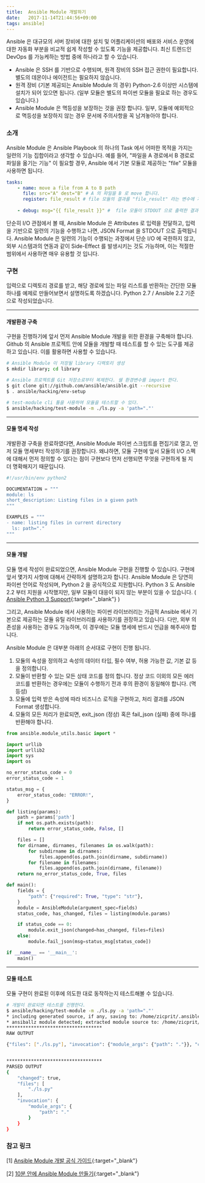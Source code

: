 ```yaml
---
title:  Ansible Module 개발하기
date:   2017-11-14T21:44:56+09:00
tags: ansible]
---
```


Ansible 은 대규모의 서버 장비에 대한 설치 및 어플리케이션의 배포와 서비스 운영에 대한 자동화 부분을 비교적 쉽게 작성할 수 있도록 기능을 제공합니다. 최신 트렌드인 DevOps 를 가능케하는 방법 중에 하나라고 할 수 있습니다. 

* Ansible 은 SSH 를 기반으로 수행되며, 원격 장비의 SSH 접근 권한이 필요합니다. 별도의 데몬이나 에이전트는 필요하지 않습니다.
* 원격 장비 (기본 제공되는 Ansible Module 의 경우) Python-2.6 이상만 시스템에 설치가 되어 있으면 됩니다. (일부 모듈은 별도의 파이썬 모듈을 필요로 하는 경우도 있습니다.)
* Ansible Module 은 멱등성을 보장하는 것을 권장 합니다. 일부, 모듈에 예외적으로 멱등성을 보장하지 않는 경우 문서에 주의사항을 꼭 남겨놓아야 합니다.

### 소개
Ansible Module 은 Ansible Playbook 의 하나의 Task 에서 어떠한 목적을 가지는 일련의 기능 집합이라고 생각할 수 있습니다. 예를 들어, "파일을 A 경로에서 B 경로로 파일을 옮기는 기능" 이 필요할 경우, Ansible 에서 기본 모듈로 제공하는 "file" 모듈을 사용하면 됩니다.

```yaml
tasks:
    - name: move a file from A to B path
      file: src="A" dest="B" # A 의 파일을 B 로 move 합니다.
      register: file_result # file 모듈의 결과를 "file_result" 라는 변수에 저장합니다.
    
    - debug: msg="{{ file_result }}" #  file 모듈이 STDOUT 으로 출력한 결과를 터미널으로 볼 수 있습니다
```

단순히 I/O 관점에서 볼 때, Ansible Module 은 Attributes 로 입력을 전달하고, 입력을 기반으로 일련의 기능을 수행하고 나면, JSON Format 을 STDOUT 으로 출력됩니다. Ansible Module 은 일련의 기능이 수행되는 과정에서 단순 I/O 에 국한하지 않고, 외부 시스템과의 연동과 같이 Side-Effect 를 발생시키는 것도 가능하며, 이는 적절한 범위에서 사용하면 매우 유용할 것 입니다.

### 구현

입력으로 디렉토리 경로를 받고, 해당 경로에 있는 파일 리스트를 반환하는 간단한 모듈 하나를 예제로 만들어보면서 설명하도록 하겠습니다. Python 2.7 / Ansible 2.2 기준으로 작성되었습니다.

---

#### 개발환경 구축

구현을 진행하기에 앞서 먼저 Ansible Module 개발을 위한 환경을 구축해야 합니다. Github 의 Ansible 프로젝트 안에 모듈을 개발할 때 테스트를 할 수 있는 도구를 제공하고 있습니다. 이를 활용하면 사용할 수 있습니다.

```bash
# Ansible Module 이 저장될 library 디렉토리 생성
$ mkdir library; cd library

# Ansible 프로젝트를 Git 저장소로부터 복제한다. 쉘 환경변수를 import 한다.
$ git clone git://github.com/ansible/ansible.git --recursive
$ . ansible/hacking/env-setup

# test-module cli 툴을 사용하여 모듈을 테스트할 수 있다.
$ ansible/hacking/test-module -m ./ls.py -a 'path="."'
```

---

#### 모듈 명세 작성

개발환경 구축을 완료하였다면, Ansible Module 파이썬 스크립트를 편집기로 열고, 먼저 모듈 명세부터 작성하기를 권장합니다. 왜냐하면, 모듈 구현에 앞서 모듈의 I/O 스펙에 대해서 먼저 정의할 수 있다는 점이 구현보다 먼저 선행되면 무엇을 구현하게 될 지 더 명확해지기 때문입니다.

```python
#!/usr/bin/env python2

DOCUMENTATION = """
module: ls
short_description: Listing files in a given path
"""

EXAMPLES = """
- name: listing files in current directory
  ls: path="."
"""
```

---

#### 모듈 개발

모듈 명세 작성이 완료되었으면, Ansible Module 구현을 진행할 수 있습니다. 구현에 앞서 몇가지 사항에 대해서 간략하게 설명하고자 합니다. Ansible Module 은 당연히 파이썬 언어로 작성되며, Python 2 을 공식적으로 지원합니다. Python 3 도 Ansible 2.2 부터 지원을 시작했지만, 일부 모듈이 대응이 되지 않는 부분이 있을 수 있습니다. ( [Ansible Python 3 Support](https://docs.ansible.com/ansible/python_3_support.html){:target="_blank"} )

그리고, Ansible Module 에서 사용하는 파이썬 라이브러리는 가급적 Ansible 에서 기본으로 제공하는 모듈 유틸 라이브러리를 사용하기를 권장하고 있습니다. 다만, 외부 의존성을 사용하는 경우도 가능하며, 이 경우에는 모듈 명세에 반드시 언급을 해주셔야 합니다.

Ansible Module 은 대부분 아래의 순서대로 구현이 진행 됩니다. 

1. 모듈의 속성을 정의하고 속성의 데이터 타입, 필수 여부, 허용 가능한 값, 기본 값 등을 정의합니다.
2. 모듈이 반환할 수 있는 모든 상태 코드를 정의 합니다. 정상 코드 이외의 모든 에러 코드를 반환하는 경우에는 모듈이 수행하기 전과 후의 환경이 동일해야 합니다. (멱등성)
3. 모듈에 입력 받은 속성에 따라 비즈니스 로직을 구현하고, 처리 결과를 JSON Format 생성합니다.
4. 모듈의 모든 처리가 완료되면, exit\_json (정상) 혹은 fail\_json (실패) 중에 하나를 반환해야 합니다.

```python
from ansible.module_utils.basic import *

import urllib
import urllib2
import sys
import os

no_error_status_code = 0
error_status_code = 1 

status_msg = {
    error_status_code: "ERROR!",
}

def listing(params):
    path = params['path']
    if not os.path.exists(path):
        return error_status_code, False, []

    files = []
    for dirname, dirnames, filenames in os.walk(path):
        for subdirname in dirnames:
            files.append(os.path.join(dirname, subdirname))
        for filename in filenames:
            files.append(os.path.join(dirname, filename))
    return no_error_status_code, True, files

def main():
    fields = {
        "path": {"required": True, "type": "str"},
    }
    module = AnsibleModule(argument_spec=fields)
    status_code, has_changed, files = listing(module.params)

    if status_code == 0:
        module.exit_json(changed=has_changed, files=files)
    else:
        module.fail_json(msg=status_msg[status_code])

if __name__ == '__main__':
    main()

```

---

#### 모듈 테스트

모듈 구현이 완료된 이후에 의도한 대로 동작하는지 테스트해볼 수 있습니다.

```bash
# 개발이 완료되면 테스트를 진행한다.
$ ansible/hacking/test-module -m ./ls.py -a 'path="."'
* including generated source, if any, saving to: /home/zicprit/.ansible_module_generated
* ansiballz module detected; extracted module source to: /home/zicprit/debug_dir
***********************************
RAW OUTPUT

{"files": ["./ls.py"], "invocation": {"module_args": {"path": "."}}, "changed": true}


***********************************
PARSED OUTPUT
{
    "changed": true, 
    "files": [
        "./ls.py"
    ], 
    "invocation": {
        "module_args": {
            "path": "."
        }
    }
}
```

### 참고 링크

[1] [Ansible Module 개발 공식 가이드](http://docs.ansible.com/ansible/dev_guide/developing_modules.html){:target="_blank"}

[2] [10분 안에 Ansible Module 만들기](http://blog.toast38coza.me/custom-ansible-module-hello-world){:target="_blank"}
